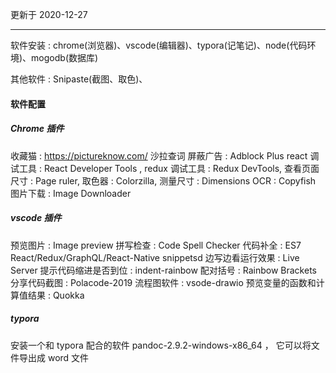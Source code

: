 更新于 2020-12-27

---

软件安装 : chrome(浏览器)、vscode(编辑器)、typora(记笔记)、node(代码环境)、mogodb(数据库)

其他软件 : Snipaste(截图、取色)、

####  软件配置

##### Chrome 插件

收藏猫 : https://pictureknow.com/ 
沙拉查词 
屏蔽广告 : Adblock Plus
react 调试工具 : React Developer Tools , 
redux 调试工具 : Redux DevTools, 
查看页面尺寸 : Page ruler, 
取色器 : Colorzilla, 
测量尺寸 : Dimensions 
OCR : Copyfish 
图片下载 : Image Downloader 

#####  vscode 插件

预览图片 : Image preview
拼写检查 : Code Spell Checker
代码补全 :  ES7 React/Redux/GraphQL/React-Native snippetsd
边写边看运行效果 : Live Server
提示代码缩进是否到位 : indent-rainbow
配对括号 : Rainbow Brackets
分享代码截图 : Polacode-2019
流程图软件 : vsode-drawio
预览变量的函数和计算值结果 : Quokka

##### typora

安装一个和 typora 配合的软件 pandoc-2.9.2-windows-x86_64 ， 它可以将文件导出成 word 文件

